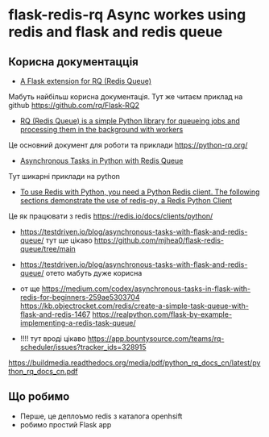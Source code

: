 # flask-redis-rq Async workes using redis and  flask and redis queue

## Корисна документацція

-  [A Flask extension for RQ (Redis Queue)](https://flask-rq2.readthedocs.io/en/latest/)

Мабуть найбільш корисна документація. Тут же читаєм приклад на github https://github.com/rq/Flask-RQ2

- [RQ (Redis Queue) is a simple Python library for queueing jobs and processing them in the background with workers](https://github.com/rq/rq)

Це основний документ для роботи та приклади https://python-rq.org/


- [Asynchronous Tasks in Python with Redis Queue](https://www.twilio.com/blog/asynchronous-tasks-in-python-with-redis-queue)

Тут шикарні приклади на python


- [To use Redis with Python, you need a Python Redis client. The following sections demonstrate the use of redis-py, a Redis Python Client](https://docs.redis.com/latest/rs/references/client_references/client_python/)

Це як працювати з redis https://redis.io/docs/clients/python/



- https://testdriven.io/blog/asynchronous-tasks-with-flask-and-redis-queue/
тут  ще цікаво https://github.com/mjhea0/flask-redis-queue/tree/main


- https://testdriven.io/blog/asynchronous-tasks-with-flask-and-redis-queue/ 
отето мабуть дуже корисна

- от ще
https://medium.com/codex/asynchronous-tasks-in-flask-with-redis-for-beginners-259ae5303704
https://kb.objectrocket.com/redis/create-a-simple-task-queue-with-flask-and-redis-1467
https://realpython.com/flask-by-example-implementing-a-redis-task-queue/

- !!!! тут вроді цікаво
https://app.bountysource.com/teams/rq-scheduler/issues?tracker_ids=328915

https://buildmedia.readthedocs.org/media/pdf/python_rq_docs_cn/latest/python_rq_docs_cn.pdf

## Що робимо

- Перше, це деплоъмо redis з каталога openhsift
- робимо простий Flask app

